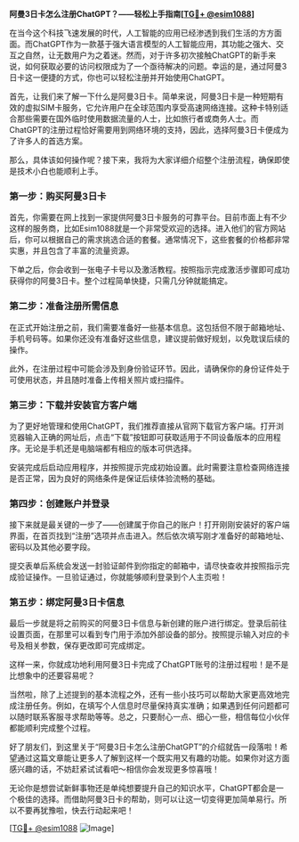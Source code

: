 **阿曼3日卡怎么注册ChatGPT？——轻松上手指南[[TG💪+ @esim1088](https://t.me/s/esim1088)]**

在当今这个科技飞速发展的时代，人工智能的应用已经渗透到我们生活的方方面面。而ChatGPT作为一款基于强大语言模型的人工智能应用，其功能之强大、交互之自然，让无数用户为之着迷。然而，对于许多初次接触ChatGPT的新手来说，如何获取必要的访问权限成为了一个亟待解决的问题。幸运的是，通过阿曼3日卡这一便捷的方式，你也可以轻松注册并开始使用ChatGPT。

首先，让我们来了解一下什么是阿曼3日卡。简单来说，阿曼3日卡是一种短期有效的虚拟SIM卡服务，它允许用户在全球范围内享受高速网络连接。这种卡特别适合那些需要在国外临时使用数据流量的人士，比如旅行者或商务人士。而ChatGPT的注册过程恰好需要用到网络环境的支持，因此，选择阿曼3日卡便成为了许多人的首选方案。

那么，具体该如何操作呢？接下来，我将为大家详细介绍整个注册流程，确保即使是技术小白也能顺利上手。

### 第一步：购买阿曼3日卡

首先，你需要在网上找到一家提供阿曼3日卡服务的可靠平台。目前市面上有不少这样的服务商，比如Esim1088就是一个非常受欢迎的选择。进入他们的官方网站后，你可以根据自己的需求挑选合适的套餐。通常情况下，这些套餐的价格都非常实惠，并且包含了丰富的流量资源。

下单之后，你会收到一张电子卡号以及激活教程。按照指示完成激活步骤即可成功获得你的阿曼3日卡。整个过程简单快捷，只需几分钟就能搞定。

### 第二步：准备注册所需信息

在正式开始注册之前，我们需要准备好一些基本信息。这包括但不限于邮箱地址、手机号码等。如果你还没有准备好这些信息，建议提前做好规划，以免耽误后续的操作。

此外，在注册过程中可能会涉及到身份验证环节。因此，请确保你的身份证件处于可使用状态，并且随时准备上传相关照片或扫描件。

### 第三步：下载并安装官方客户端

为了更好地管理和使用ChatGPT，我们推荐直接从官网下载官方客户端。打开浏览器输入正确的网址后，点击“下载”按钮即可获取适用于不同设备版本的应用程序。无论是手机还是电脑端都有相应的版本可供选择。

安装完成后启动应用程序，并按照提示完成初始设置。此时需要注意检查网络连接是否正常，因为良好的网络条件是保证后续体验流畅的基础。

### 第四步：创建账户并登录

接下来就是最关键的一步了——创建属于你自己的账户！打开刚刚安装好的客户端界面，在首页找到“注册”选项并点击进入。然后依次填写刚才准备好的邮箱地址、密码以及其他必要字段。

提交表单后系统会发送一封验证邮件到你指定的邮箱中，请尽快查收并按照指示完成验证操作。一旦验证通过，你就能够顺利登录到个人主页啦！

### 第五步：绑定阿曼3日卡信息

最后一步就是将之前购买的阿曼3日卡信息与新创建的账户进行绑定。登录后前往设置页面，在那里可以看到专门用于添加外部设备的部分。按照提示输入对应的卡号及相关参数，保存更改即可完成绑定。

这样一来，你就成功地利用阿曼3日卡完成了ChatGPT账号的注册过程啦！是不是比想象中的还要容易呢？

当然啦，除了上述提到的基本流程之外，还有一些小技巧可以帮助大家更高效地完成注册任务。例如，在填写个人信息时尽量保持真实准确；如果遇到任何问题都可以随时联系客服寻求帮助等等。总之，只要耐心一点、细心一些，相信每位小伙伴都能顺利完成整个过程。

好了朋友们，到这里关于“阿曼3日卡怎么注册ChatGPT”的介绍就告一段落啦！希望通过这篇文章能让更多人了解到这样一个既实用又有趣的功能。如果你对这方面感兴趣的话，不妨赶紧试试看吧～相信你会发现更多惊喜哦！

无论你是想尝试新鲜事物还是单纯想要提升自己的知识水平，ChatGPT都会是一个极佳的选择。而借助阿曼3日卡的帮助，则可以让这一切变得更加简单易行。所以不要再犹豫啦，快去行动起来吧！

[[TG💪+ @esim1088](https://t.me/s/esim1088) ![Image](https://i.postimg.cc/4NQfJmqS/Snipaste-2025-05-13-00-14-12.png)]